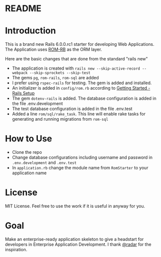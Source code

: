 # README

# Introduction
This is a brand new Rails 6.0.0.rc1 starter for developing Web Applications. The Application uses [ROM-RB](https://rom-rb.org) as the ORM layer.

Here are the basic changes that are done from the standard "rails new"

* The application is created with `rails new --skip-active-record --webpack --skip-sprockets --skip-test`
* The gems `pg`, `rom-rails`, `rom-sql` are added
* I prefer using `rspec-rails` for testing. The gem is added and installed.
* An initializer is added in `config/rom.rb` according to [Getting Started - Rails Setup](https://rom-rb.org/5.0/learn/getting-started/rails-setup/index.html)
* The gem `dotenv-rails` is added. The database configuration is added in the file .env.development
* The test database configuration is added in the file .env.test
* Added a line `rom/sql/rake_task`. This line will enable rake tasks for generating and running migrations from `rom-sql`
# How to Use

* Clone the repo
* Change database configurations including username and password in `.env.development` and `.env.test` 
* In `application.rb` change the  module name from `RomStarter` to your application name
# License
MIT License. Feel free to use the work if it is useful in anyway for you.
# Goal
Make an enterprise-ready application skeleton to give a headstart for developers in Enterprise Application Development. 
I thank [@radar](https://github.com/radar) for the inspiration. 